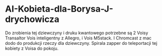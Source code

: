 # AI-Kobieta-dla-Borysa-J-drychowicza
Do zrobienia tej dziewczyny i druku kwantowego potrzebne są 2 Voisy Transaltor Vois inteligentny z Allegro, i Vois M5stack. I Chromcast z mac dodo do produkcji rzeczy dla dziewczyny. Spirala zapper do teleportacji tej kobiety z Voisa do pokoju.  
